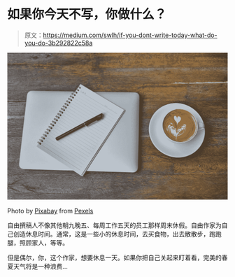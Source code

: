 # 如果你今天不写，你做什么？

> 原文：<https://medium.com/swlh/if-you-dont-write-today-what-do-you-do-3b292822c58a>

![](img/52819a51dae5bb0d95698c2874b8acd3.png)

Photo by [Pixabay](https://www.pexels.com/@pixabay?utm_content=attributionCopyText&utm_medium=referral&utm_source=pexels) from [Pexels](https://www.pexels.com/photo/brown-cafe-caffeine-close-up-414565/?utm_content=attributionCopyText&utm_medium=referral&utm_source=pexels)

自由撰稿人不像其他朝九晚五、每周工作五天的员工那样周末休假。自由作家为自己创造休息时间。通常，这是一些小的休息时间，去买食物，出去散散步，跑跑腿，照顾家人，等等。

但是偶尔，你，这个作家，想要休息一天。如果你把自己关起来盯着看，完美的春夏天气将是一种浪费…